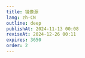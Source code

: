 ```yaml
---
title: 镜像源
lang: zh-CN
outline: deep
publishAt: 2024-11-13 00:08
reviseAt: 2024-12-26 00:11
expires: 3650
order: 2
---
```


<script setup lang="ts">
import Mirrors from "./Mirrors.vue";
</script>

<Mirrors />
